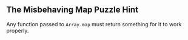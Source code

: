 ## The Misbehaving Map Puzzle Hint
Any function passed to `Array.map` must return something for it to work properly.
